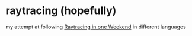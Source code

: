 # raytracing (hopefully)

my attempt at following [Raytracing in one Weekend](https://raytracing.github.io/books/RayTracingInOneWeekend.html) in different languages
